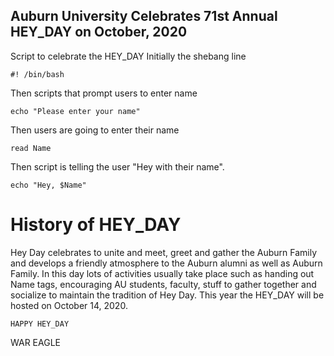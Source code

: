 ## Auburn University Celebrates 71st Annual HEY_DAY on October, 2020
Script to celebrate the HEY_DAY
Initially the shebang line

`#! /bin/bash`

Then scripts that prompt users to enter name

`echo "Please enter your name"`

Then users are going to enter their name

`read Name`

Then script is telling the user "Hey with their name".

`echo "Hey, $Name"`


# History of HEY_DAY
Hey Day celebrates to unite and meet, greet and gather the Auburn Family and develops a friendly atmosphere to the Auburn alumni as well as Auburn Family. In this day lots of activities usually take place such as handing out Name tags, encouraging AU students, faculty, stuff to gather together and socialize to maintain the tradition of Hey Day. This year the HEY_DAY will be hosted on October 14, 2020. 


`HAPPY HEY_DAY`

 WAR EAGLE

